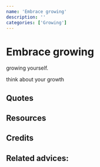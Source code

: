 ```yaml
---
name: 'Embrace growing'
description: ''
categories: ['Growing']
---
```

# Embrace growing

growing yourself.

think about your growth

## Quotes

## Resources

## Credits

## Related advices:

